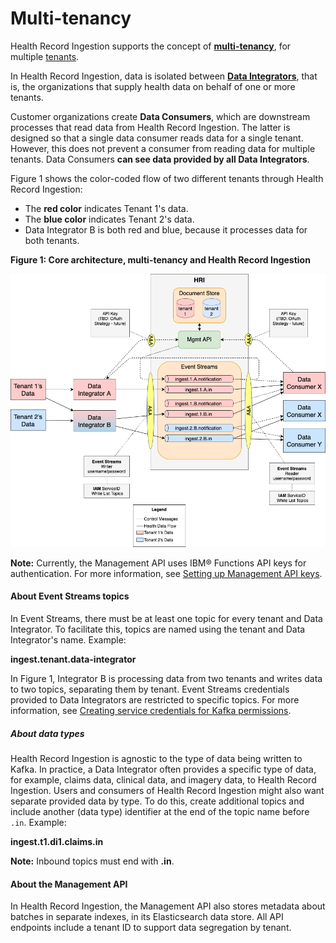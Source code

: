 # Multi-tenancy

Health Record Ingestion supports the concept of [**multi-tenancy**](glossary.md#multitenancy), for multiple [tenants](glossary.md#tenant). 

In Health Record Ingestion, data is isolated between [**Data Integrators**](glossary.md#data-integrator), that is, the organizations that supply health data on behalf of one or more tenants. 

Customer organizations create **Data Consumers**, which are downstream processes that read data from Health Record Ingestion. The latter is designed so that a single data consumer reads data for a single tenant. However, this does not prevent a consumer from reading data for multiple tenants. Data Consumers **can see data provided by all Data Integrators**. 

Figure 1 shows the color-coded flow of two different tenants through Health Record Ingestion: 

- The **red color** indicates Tenant 1's data. 
- The **blue color** indicates Tenant 2's data. 
- Data Integrator B is both red and blue, because it processes data for both tenants.

**Figure 1: Core architecture, multi-tenancy and Health Record Ingestion**

![core-architecture](assets/img/multitenancy.png)

**Note:** Currently, the Management API uses IBM&reg; Functions API keys for authentication. For more information, see [Setting up Management API keys](admin.md#hri-management-api-keys). 

#### About Event Streams topics
In Event Streams, there must be at least one topic for every tenant and Data Integrator. To facilitate this, topics are named using the tenant and Data Integrator's name. Example:

**ingest.tenant.data-integrator**

In Figure 1, Integrator B is processing data from two tenants and writes data to two topics, separating them by tenant. Event Streams credentials provided to Data Integrators are restricted to specific topics. For more information, see [Creating service credentials for Kafka permissions](admin.md#creating-service-credentials-for-kafka-permissions).

##### About data types
Health Record Ingestion is agnostic to the type of data being written to Kafka. In practice, a Data Integrator often provides a specific type of data, for example, claims data, clinical data, and imagery data, to Health Record Ingestion. Users and consumers of Health Record Ingestion might also want separate provided data by type. To do this, create additional topics and include another (data type) identifier at the end of the topic name before `.in`. Example:

**ingest.t1.di1.claims.in**

**Note:** Inbound topics must end with **.in**.

#### About the Management API
In Health Record Ingestion, the Management API also stores metadata about batches in separate indexes, in its Elasticsearch data store. All API endpoints include a tenant ID to support data segregation by tenant. 